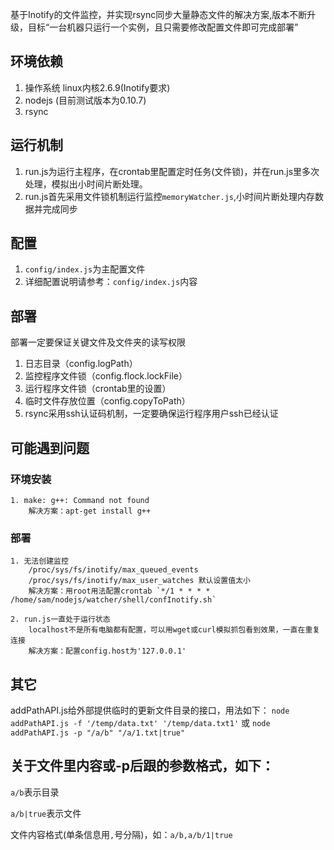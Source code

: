 基于Inotify的文件监控，并实现rsync同步大量静态文件的解决方案,版本不断升级，目标“一台机器只运行一个实例，且只需要修改配置文件即可完成部署”

## 环境依赖
1. 操作系统 linux内核2.6.9(Inotify要求)
2. nodejs (目前测试版本为0.10.7)
3. rsync

## 运行机制
1. run.js为运行主程序，在crontab里配置定时任务(文件锁)，并在run.js里多次处理，模拟出小时间片断处理。
2. run.js首先采用文件锁机制运行监控`memoryWatcher.js`,小时间片断处理内存数据并完成同步

## 配置
1. `config/index.js`为主配置文件
2. 详细配置说明请参考：`config/index.js`内容

## 部署
  部署一定要保证关键文件及文件夹的读写权限
  1. 日志目录（config.logPath）
  2. 监控程序文件锁（config.flock.lockFile）
  3. 运行程序文件锁（crontab里的设置）
  4. 临时文件存放位置（config.copyToPath）
  5. rsync采用ssh认证码机制，一定要确保运行程序用户ssh已经认证

## 可能遇到问题
  ### 环境安装
    1. make: g++: Command not found
  		解决方案：apt-get install g++

  ### 部署
    1. 无法创建监控
    	/proc/sys/fs/inotify/max_queued_events
    	/proc/sys/fs/inotify/max_user_watches 默认设置值太小
    	解决方案：用root用法配置crontab `*/1 * * * * /home/sam/nodejs/watcher/shell/confInotify.sh`

    2. run.js一直处于运行状态
    	localhost不是所有电脑都有配置，可以用wget或curl模拟抓包看到效果，一直在重复连接
    	解决方案：配置config.host为'127.0.0.1'

## 其它
addPathAPI.js给外部提供临时的更新文件目录的接口，用法如下：
`node addPathAPI.js -f '/temp/data.txt' '/temp/data.txt1'` 或 `node addPathAPI.js -p "/a/b" "/a/1.txt|true"`
## 关于文件里内容或-p后跟的参数格式，如下：
`a/b`表示目录

`a/b|true`表示文件

文件内容格式(单条信息用`,`号分隔)，如：`a/b,a/b/1|true`